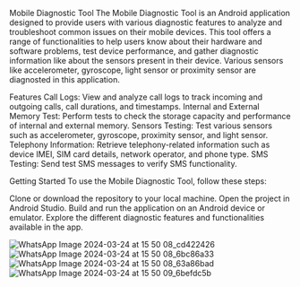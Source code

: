 Mobile Diagnostic Tool
The Mobile Diagnostic Tool is an Android application designed to provide users with various diagnostic features to analyze and troubleshoot common issues on their mobile devices. This tool offers a range of functionalities to help users know about their hardware and software problems, test device performance, and gather diagnostic information like about the sensors present in their device. Various sensors like accelerometer, gyroscope, light sensor or proximity sensor are diagnosted in this application.

Features
Call Logs: View and analyze call logs to track incoming and outgoing calls, call durations, and timestamps.
Internal and External Memory Test: Perform tests to check the storage capacity and performance of internal and external memory.
Sensors Testing: Test various sensors such as accelerometer, gyroscope, proximity sensor, and light sensor.
Telephony Information: Retrieve telephony-related information such as device IMEI, SIM card details, network operator, and phone type.
SMS Testing: Send test SMS messages to verify SMS functionality.

Getting Started
To use the Mobile Diagnostic Tool, follow these steps:

Clone or download the repository to your local machine.
Open the project in Android Studio.
Build and run the application on an Android device or emulator.
Explore the different diagnostic features and functionalities available in the app.

![WhatsApp Image 2024-03-24 at 15 50 08_cd422426](https://github.com/gpunit2417/Android-Studio/assets/118668663/d25d2d9b-10a4-4fdf-b6fa-aebb861dbe09)
![WhatsApp Image 2024-03-24 at 15 50 08_6bc86a33](https://github.com/gpunit2417/Android-Studio/assets/118668663/11f6934d-30f7-4478-96d8-621d2599b610)
![WhatsApp Image 2024-03-24 at 15 50 08_63a86bad](https://github.com/gpunit2417/Android-Studio/assets/118668663/1357939c-a4f8-484a-b8ca-e28cde975f70)
![WhatsApp Image 2024-03-24 at 15 50 09_6befdc5b](https://github.com/gpunit2417/Android-Studio/assets/118668663/30600aca-4d23-4117-ac0c-0a5f9309336e)
